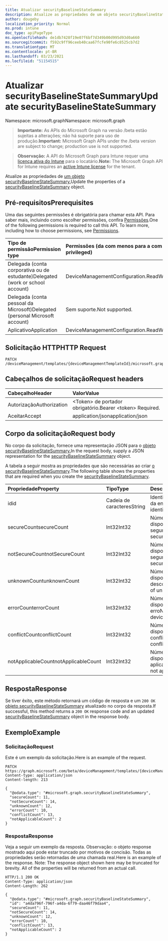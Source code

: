 ```yaml
---
title: Atualizar securityBaselineStateSummary
description: Atualize as propriedades de um objeto securityBaselineStateSummary.
author: dougeby
localization_priority: Normal
ms.prod: intune
doc_type: apiPageType
ms.openlocfilehash: de1db7428f19e07f6bf7d349b00d995d93d0a660
ms.sourcegitcommit: f592c9ff96ceeb40caa67fcfe90fe6c8525cb7d2
ms.translationtype: MT
ms.contentlocale: pt-BR
ms.lasthandoff: 03/23/2021
ms.locfileid: "51154515"
---
```

# <a name="update-securitybaselinestatesummary"></a><span data-ttu-id="e5104-103">Atualizar securityBaselineStateSummary</span><span class="sxs-lookup"><span data-stu-id="e5104-103">Update securityBaselineStateSummary</span></span>

<span data-ttu-id="e5104-104">Namespace: microsoft.graph</span><span class="sxs-lookup"><span data-stu-id="e5104-104">Namespace: microsoft.graph</span></span>

> <span data-ttu-id="e5104-105">**Importante:** As APIs do Microsoft Graph na versão /beta estão sujeitas a alterações; não há suporte para uso de produção.</span><span class="sxs-lookup"><span data-stu-id="e5104-105">**Important:** Microsoft Graph APIs under the /beta version are subject to change; production use is not supported.</span></span>

> <span data-ttu-id="e5104-106">**Observação:** A API do Microsoft Graph para Intune requer uma [licença ativa do Intune](https://go.microsoft.com/fwlink/?linkid=839381) para o locatário.</span><span class="sxs-lookup"><span data-stu-id="e5104-106">**Note:** The Microsoft Graph API for Intune requires an [active Intune license](https://go.microsoft.com/fwlink/?linkid=839381) for the tenant.</span></span>

<span data-ttu-id="e5104-107">Atualize as propriedades de [um objeto securityBaselineStateSummary.](../resources/intune-deviceintent-securitybaselinestatesummary.md)</span><span class="sxs-lookup"><span data-stu-id="e5104-107">Update the properties of a [securityBaselineStateSummary](../resources/intune-deviceintent-securitybaselinestatesummary.md) object.</span></span>

## <a name="prerequisites"></a><span data-ttu-id="e5104-108">Pré-requisitos</span><span class="sxs-lookup"><span data-stu-id="e5104-108">Prerequisites</span></span>
<span data-ttu-id="e5104-p101">Uma das seguintes permissões é obrigatória para chamar esta API. Para saber mais, incluindo como escolher permissões, confira [Permissões](/graph/permissions-reference).</span><span class="sxs-lookup"><span data-stu-id="e5104-p101">One of the following permissions is required to call this API. To learn more, including how to choose permissions, see [Permissions](/graph/permissions-reference).</span></span>

|<span data-ttu-id="e5104-111">Tipo de permissão</span><span class="sxs-lookup"><span data-stu-id="e5104-111">Permission type</span></span>|<span data-ttu-id="e5104-112">Permissões (da com menos para a com mais privilégios)</span><span class="sxs-lookup"><span data-stu-id="e5104-112">Permissions (from least to most privileged)</span></span>|
|:---|:---|
|<span data-ttu-id="e5104-113">Delegada (conta corporativa ou de estudante)</span><span class="sxs-lookup"><span data-stu-id="e5104-113">Delegated (work or school account)</span></span>|<span data-ttu-id="e5104-114">DeviceManagementConfiguration.ReadWrite.All</span><span class="sxs-lookup"><span data-stu-id="e5104-114">DeviceManagementConfiguration.ReadWrite.All</span></span>|
|<span data-ttu-id="e5104-115">Delegada (conta pessoal da Microsoft)</span><span class="sxs-lookup"><span data-stu-id="e5104-115">Delegated (personal Microsoft account)</span></span>|<span data-ttu-id="e5104-116">Sem suporte.</span><span class="sxs-lookup"><span data-stu-id="e5104-116">Not supported.</span></span>|
|<span data-ttu-id="e5104-117">Aplicativo</span><span class="sxs-lookup"><span data-stu-id="e5104-117">Application</span></span>|<span data-ttu-id="e5104-118">DeviceManagementConfiguration.ReadWrite.All</span><span class="sxs-lookup"><span data-stu-id="e5104-118">DeviceManagementConfiguration.ReadWrite.All</span></span>|

## <a name="http-request"></a><span data-ttu-id="e5104-119">Solicitação HTTP</span><span class="sxs-lookup"><span data-stu-id="e5104-119">HTTP Request</span></span>
<!-- {
  "blockType": "ignored"
}
-->
``` http
PATCH /deviceManagement/templates/{deviceManagementTemplateId}/microsoft.graph.securityBaselineTemplate/deviceStateSummary
```

## <a name="request-headers"></a><span data-ttu-id="e5104-120">Cabeçalhos de solicitação</span><span class="sxs-lookup"><span data-stu-id="e5104-120">Request headers</span></span>
|<span data-ttu-id="e5104-121">Cabeçalho</span><span class="sxs-lookup"><span data-stu-id="e5104-121">Header</span></span>|<span data-ttu-id="e5104-122">Valor</span><span class="sxs-lookup"><span data-stu-id="e5104-122">Value</span></span>|
|:---|:---|
|<span data-ttu-id="e5104-123">Autorização</span><span class="sxs-lookup"><span data-stu-id="e5104-123">Authorization</span></span>|<span data-ttu-id="e5104-124">&lt;Token&gt; de portador obrigatório.</span><span class="sxs-lookup"><span data-stu-id="e5104-124">Bearer &lt;token&gt; Required.</span></span>|
|<span data-ttu-id="e5104-125">Aceitar</span><span class="sxs-lookup"><span data-stu-id="e5104-125">Accept</span></span>|<span data-ttu-id="e5104-126">application/json</span><span class="sxs-lookup"><span data-stu-id="e5104-126">application/json</span></span>|

## <a name="request-body"></a><span data-ttu-id="e5104-127">Corpo da solicitação</span><span class="sxs-lookup"><span data-stu-id="e5104-127">Request body</span></span>
<span data-ttu-id="e5104-128">No corpo da solicitação, fornece uma representação JSON para o [objeto securityBaselineStateSummary.](../resources/intune-deviceintent-securitybaselinestatesummary.md)</span><span class="sxs-lookup"><span data-stu-id="e5104-128">In the request body, supply a JSON representation for the [securityBaselineStateSummary](../resources/intune-deviceintent-securitybaselinestatesummary.md) object.</span></span>

<span data-ttu-id="e5104-129">A tabela a seguir mostra as propriedades que são necessárias ao criar [o securityBaselineStateSummary](../resources/intune-deviceintent-securitybaselinestatesummary.md).</span><span class="sxs-lookup"><span data-stu-id="e5104-129">The following table shows the properties that are required when you create the [securityBaselineStateSummary](../resources/intune-deviceintent-securitybaselinestatesummary.md).</span></span>

|<span data-ttu-id="e5104-130">Propriedade</span><span class="sxs-lookup"><span data-stu-id="e5104-130">Property</span></span>|<span data-ttu-id="e5104-131">Tipo</span><span class="sxs-lookup"><span data-stu-id="e5104-131">Type</span></span>|<span data-ttu-id="e5104-132">Descrição</span><span class="sxs-lookup"><span data-stu-id="e5104-132">Description</span></span>|
|:---|:---|:---|
|<span data-ttu-id="e5104-133">id</span><span class="sxs-lookup"><span data-stu-id="e5104-133">id</span></span>|<span data-ttu-id="e5104-134">Cadeia de caracteres</span><span class="sxs-lookup"><span data-stu-id="e5104-134">String</span></span>|<span data-ttu-id="e5104-135">Identificador exclusivo da entidade.</span><span class="sxs-lookup"><span data-stu-id="e5104-135">Unique identifier of the entity.</span></span>|
|<span data-ttu-id="e5104-136">secureCount</span><span class="sxs-lookup"><span data-stu-id="e5104-136">secureCount</span></span>|<span data-ttu-id="e5104-137">Int32</span><span class="sxs-lookup"><span data-stu-id="e5104-137">Int32</span></span>|<span data-ttu-id="e5104-138">Número de dispositivos seguros</span><span class="sxs-lookup"><span data-stu-id="e5104-138">Number of secure devices</span></span>|
|<span data-ttu-id="e5104-139">notSecureCount</span><span class="sxs-lookup"><span data-stu-id="e5104-139">notSecureCount</span></span>|<span data-ttu-id="e5104-140">Int32</span><span class="sxs-lookup"><span data-stu-id="e5104-140">Int32</span></span>|<span data-ttu-id="e5104-141">Número de dispositivos não seguros</span><span class="sxs-lookup"><span data-stu-id="e5104-141">Number of not secure devices</span></span>|
|<span data-ttu-id="e5104-142">unknownCount</span><span class="sxs-lookup"><span data-stu-id="e5104-142">unknownCount</span></span>|<span data-ttu-id="e5104-143">Int32</span><span class="sxs-lookup"><span data-stu-id="e5104-143">Int32</span></span>|<span data-ttu-id="e5104-144">Número de dispositivos desconhecidos</span><span class="sxs-lookup"><span data-stu-id="e5104-144">Number of unknown devices</span></span>|
|<span data-ttu-id="e5104-145">errorCount</span><span class="sxs-lookup"><span data-stu-id="e5104-145">errorCount</span></span>|<span data-ttu-id="e5104-146">Int32</span><span class="sxs-lookup"><span data-stu-id="e5104-146">Int32</span></span>|<span data-ttu-id="e5104-147">Número de dispositivos com erro</span><span class="sxs-lookup"><span data-stu-id="e5104-147">Number of error devices</span></span>|
|<span data-ttu-id="e5104-148">conflictCount</span><span class="sxs-lookup"><span data-stu-id="e5104-148">conflictCount</span></span>|<span data-ttu-id="e5104-149">Int32</span><span class="sxs-lookup"><span data-stu-id="e5104-149">Int32</span></span>|<span data-ttu-id="e5104-150">Número de dispositivos em conflito</span><span class="sxs-lookup"><span data-stu-id="e5104-150">Number of conflict devices</span></span>|
|<span data-ttu-id="e5104-151">notApplicableCount</span><span class="sxs-lookup"><span data-stu-id="e5104-151">notApplicableCount</span></span>|<span data-ttu-id="e5104-152">Int32</span><span class="sxs-lookup"><span data-stu-id="e5104-152">Int32</span></span>|<span data-ttu-id="e5104-153">Número de dispositivos não aplicáveis</span><span class="sxs-lookup"><span data-stu-id="e5104-153">Number of not applicable devices</span></span>|



## <a name="response"></a><span data-ttu-id="e5104-154">Resposta</span><span class="sxs-lookup"><span data-stu-id="e5104-154">Response</span></span>
<span data-ttu-id="e5104-155">Se tiver êxito, este método retornará um código de resposta e um `200 OK` [objeto securityBaselineStateSummary](../resources/intune-deviceintent-securitybaselinestatesummary.md) atualizado no corpo da resposta.</span><span class="sxs-lookup"><span data-stu-id="e5104-155">If successful, this method returns a `200 OK` response code and an updated [securityBaselineStateSummary](../resources/intune-deviceintent-securitybaselinestatesummary.md) object in the response body.</span></span>

## <a name="example"></a><span data-ttu-id="e5104-156">Exemplo</span><span class="sxs-lookup"><span data-stu-id="e5104-156">Example</span></span>

### <a name="request"></a><span data-ttu-id="e5104-157">Solicitação</span><span class="sxs-lookup"><span data-stu-id="e5104-157">Request</span></span>
<span data-ttu-id="e5104-158">Este é um exemplo da solicitação.</span><span class="sxs-lookup"><span data-stu-id="e5104-158">Here is an example of the request.</span></span>
``` http
PATCH https://graph.microsoft.com/beta/deviceManagement/templates/{deviceManagementTemplateId}/microsoft.graph.securityBaselineTemplate/deviceStateSummary
Content-type: application/json
Content-length: 213

{
  "@odata.type": "#microsoft.graph.securityBaselineStateSummary",
  "secureCount": 11,
  "notSecureCount": 14,
  "unknownCount": 12,
  "errorCount": 10,
  "conflictCount": 13,
  "notApplicableCount": 2
}
```

### <a name="response"></a><span data-ttu-id="e5104-159">Resposta</span><span class="sxs-lookup"><span data-stu-id="e5104-159">Response</span></span>
<span data-ttu-id="e5104-p102">Veja a seguir um exemplo da resposta. Observação: o objeto response mostrado aqui pode estar truncado por motivos de concisão. Todas as propriedades serão retornadas de uma chamada real.</span><span class="sxs-lookup"><span data-stu-id="e5104-p102">Here is an example of the response. Note: The response object shown here may be truncated for brevity. All of the properties will be returned from an actual call.</span></span>
``` http
HTTP/1.1 200 OK
Content-Type: application/json
Content-Length: 262

{
  "@odata.type": "#microsoft.graph.securityBaselineStateSummary",
  "id": "a4da796f-796f-a4da-6f79-daa46f79daa4",
  "secureCount": 11,
  "notSecureCount": 14,
  "unknownCount": 12,
  "errorCount": 10,
  "conflictCount": 13,
  "notApplicableCount": 2
}
```




